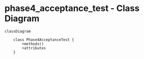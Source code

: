 # phase4_acceptance_test - Class Diagram

```mermaid
classDiagram

    class Phase4AcceptanceTest {
        +methods()
        +attributes
    }

```
